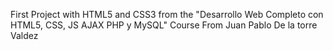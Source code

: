 First Project with HTML5 and CSS3 from the "Desarrollo Web Completo con HTML5, CSS, JS AJAX PHP y MySQL" Course From Juan Pablo De la torre Valdez
